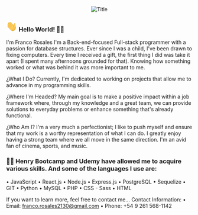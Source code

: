 <div align="center">
  <img src="https://readme-typing-svg.herokuapp.com?font=Architects+Daughter&color=%2338C2FF&size=50&center=true&vCenter=true&height=60&width=600&lines=Heyyy!+I'm+Franco Rosales+%3C3;TN+is+me!!!;Welcome+to+my+profile!" alt="Title"></img>
</div>
<h3> <img src="https://github.com/Parply/Parply/blob/master/.github/Hi.gif?raw=true" width="30px"> Hello World! 🖖🖖 </h3> 

I'm Franco Rosales
I'm a Back-end-focused Full-stack programmer with a passion for database structures. Ever since I was a child, I've been drawn to fixing computers. Every time I received a gift, the first thing I did was take it apart (I spent many afternoons grounded for that). Knowing how something worked or what was behind it was more important to me.

¿What I Do?
Currently, I'm dedicated to working on projects that allow me to advance in my programming skills.

¿Where I'm Headed?
My main goal is to make a positive impact within a job framework where, through my knowledge and a great team, we can provide solutions to everyday problems or enhance something that's already functional.

¿Who Am I?
I'm a very much a perfectionist; I like to push myself and ensure that my work is a worthy representation of what I can do. I greatly enjoy having a strong team where we all move in the same direction. I'm an avid fan of cinema, sports, and music.


<h3> 👨‍💻 Henry Bootcamp and Udemy have allowed me to acquire various skills. And some of the languages I use are: </h3>
•	JavaScript
•	React.js
•	Node.js
•	Express.js
•	PostgreSQL
•	Sequelize
•	GIT
•	Python
•	MySQL
•	PHP
•	CSS - Sass
•	HTML

If you want to learn more, feel free to contact me...
Contact Information:
•	Email: franco.rosales2130@gmail.com
•	Phone: +54 9 261 568-1142 
